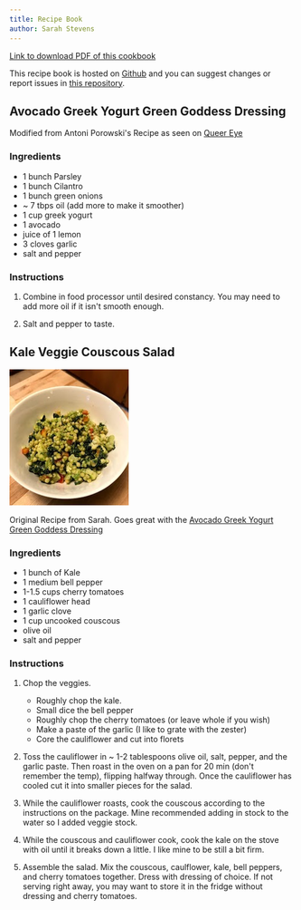 ```yaml
---
title: Recipe Book
author: Sarah Stevens
---
```


[Link to download PDF of this cookbook](https://github.com/sstevens2/recipes/raw/master/index.pdf)

This recipe book is hosted on [Github](github.com) and you can suggest changes or report issues in [this repository](https://github.com/sstevens2/recipes).

## Avocado Greek Yogurt Green Goddess Dressing

Modified from Antoni Porowski's Recipe as seen on [Queer Eye](https://en.wikipedia.org/wiki/Queer_Eye_(2018_TV_series))


### Ingredients
- 1 bunch Parsley
- 1 bunch Cilantro
- 1 bunch green onions
- ~ 7 tbps oil (add more to make it smoother)
- 1 cup greek yogurt
- 1 avocado
- juice of 1 lemon
- 3 cloves garlic
- salt and pepper

### Instructions
1. Combine in food processor until desired constancy.
You may need to add more oil if it isn't smooth enough.

2. Salt and pepper to taste.



## Kale Veggie Couscous Salad

![Kale Veggie Couscous Salad with Avocado Greek Yogurt Green Goddess Dressing](photos/VegCousWAGG.jpg)

Original Recipe from Sarah. Goes great with the [Avocado Greek Yogurt Green Goddess Dressing](#Avocado-Greek-Yogurt-Green-Goddess-Dressing)

### Ingredients 
- 1 bunch of Kale
- 1 medium bell pepper
- 1-1.5 cups cherry tomatoes
- 1 cauliflower head
- 1 garlic clove
- 1 cup uncooked couscous
- olive oil
- salt and pepper

### Instructions
1. Chop the veggies.
	- Roughly chop the kale.
	- Small dice the bell pepper
	- Roughly chop the cherry tomatoes (or leave whole if you wish)
	- Make a paste of the garlic (I like to grate with the zester)
	- Core the cauliflower and cut into florets

2. Toss the cauliflower in ~ 1-2 tablespoons olive oil, salt, pepper, and the garlic paste.
Then roast in the oven on a pan for 20 min (don't remember the temp), flipping halfway through.
Once the cauliflower has cooled cut it into smaller pieces for the salad.

3. While the cauliflower roasts, cook the couscous according to the instructions on the package.
Mine recommended adding in stock to the water so I added veggie stock.

4. While the couscous and cauliflower cook, cook the kale on the stove with oil until it breaks down a little.
I like mine to be still a bit firm.

5. Assemble the salad.
Mix the couscous, caulflower, kale, bell peppers, and cherry tomatoes together.
Dress with dressing of choice.
If not serving right away, you may want to store it in the fridge without dressing and cherry tomatoes.





